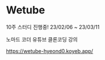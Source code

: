 # Wetube

10주 스터디 진행중! 23/02/06 ~ 23/03/11

노마드 코더 유튜브 클론코딩 강의


https://wetube-hyeond0.koyeb.app/



